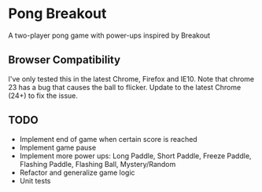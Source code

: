 Pong Breakout
=============

A two-player pong game with power-ups inspired by Breakout

Browser Compatibility
---------------------
I've only tested this in the latest Chrome, Firefox and IE10. Note that chrome 23 has a bug that causes the ball to flicker. Update to the latest Chrome (24+) to fix the issue. 

TODO
----
* Implement end of game when certain score is reached
* Implement game pause
* Implement more power ups: Long Paddle, Short Paddle, Freeze Paddle, Flashing Paddle, Flashing Ball, Mystery/Random
* Refactor and generalize game logic
* Unit tests